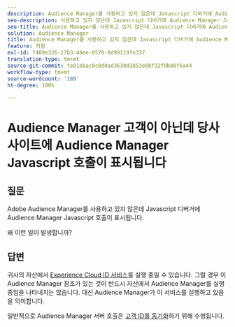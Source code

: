 ```yaml
---
description: Audience Manager를 사용하고 있지 않은데 Javascript 디버거에 Audience Manager Javascript 호출이 표시됩니다. 왜입니까?
seo-description: 사용하고 있지 않은데 Javascript 디버거에 Audience Manager Javascript 호출이 표시됩니다. 왜입니까?
seo-title: Audience Manager를 사용하고 있지 않은데 Javascript 디버거에 Audience Manager Javascript 호출이 표시됩니다. 왜입니까?
solution: Audience Manager
title: Audience Manager를 사용하고 있지 않은데 Javascript 디버거에 Audience Manager Javascript 호출이 표시됩니다. 왜입니까?
feature: 지원
exl-id: f409e326-17b3-40ee-8570-8d99119fe337
translation-type: tm+mt
source-git-commit: fe01ebac8c0d0ad3630d3853e0bf32f0b00f6a44
workflow-type: tm+mt
source-wordcount: '189'
ht-degree: 100%

---
```


# Audience Manager 고객이 아닌데 당사 사이트에 Audience Manager Javascript 호출이 표시됩니다

## 질문

Adobe Audience Manager를 사용하고 있지 않은데 Javascript 디버거에 Audience Manager Javascript 호출이 표시됩니다.

왜 이런 일이 발생합니까?

## 답변

귀사의 자산에서 [Experience Cloud ID 서비스](https://docs.adobe.com/content/help/ko-KR/id-service/using/home.html)를 실행 중일 수 있습니다. 그럴 경우 이 Audience Manager 참조가 있는 것이 반드시 자산에서 Audience Manager를 실행 중임을 나타내지는 않습니다. 대신 Audience Manager가 이 서비스를 실행하고 있음을 의미합니다.

일반적으로 Audience Manager 서버 호출은 [고객 ID를 동기화](https://docs.adobe.com/content/help/ko-KR/id-service/using/id-service-api/methods/setcustomerids.html)하기 위해 수행됩니다.
